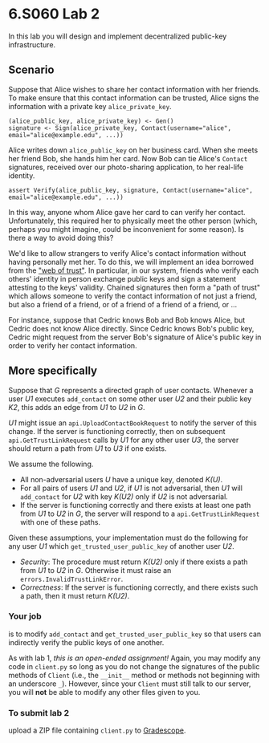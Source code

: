 # 6.S060 Lab 2

In this lab you will design and implement decentralized public-key infrastructure.

## Scenario

Suppose that Alice wishes to share her contact information with her friends.  To make ensure that this contact information can be trusted, Alice signs the information with a private key `alice_private_key`.

```
(alice_public_key, alice_private_key) <- Gen()
signature <- Sign(alice_private_key, Contact(username="alice", email="alice@example.edu", ...))
```

Alice writes down `alice_public_key` on her business card.  When she meets her friend Bob, she hands him her card.  Now Bob can tie Alice's `Contact` signatures, received over our photo-sharing application, to her real-life identity. 

```
assert Verify(alice_public_key, signature, Contact(username="alice", email="alice@example.edu", ...))
```

In this way, anyone whom Alice gave her card to can verify her contact.  Unfortunately, this required her to physically meet the other person (which, perhaps you might imagine, could be inconvenient for some reason).  Is there a way to avoid doing this?

We'd like to allow strangers to verify Alice's contact information without having personally met her.  To do this, we will implement an idea borrowed from the ["web of trust"](https://en.wikipedia.org/wiki/Web_of_trust).  In particular, in our system, friends who verify each others' identity in person exchange public keys and sign a statement attesting to the keys' validity.  Chained signatures then form a "path of trust" which allows someone to verify the contact information of not just a friend, but also a friend of a friend, or of a friend of a friend of a friend, or ...

For instance, suppose that Cedric knows Bob and Bob knows Alice, but Cedric does not know Alice directly.  Since Cedric knows Bob's public key, Cedric might request from the server Bob's signature of Alice's public key in order to verify her contact information.

## More specifically

Suppose that _G_ represents a directed graph of user contacts.  Whenever a user _U1_ executes `add_contact` on some other user _U2_ and their public key _K2_, this adds an edge from _U1_ to _U2_ in _G_.

_U1_ might issue an `api.UploadContactBookRequest` to notify the server of this change.  If the server is functioning correctly, then on subsequent `api.GetTrustLinkRequest` calls by _U1_ for any other user _U3_, the server should return a path from _U1_ to _U3_ if one exists.

We assume the following.

 - All non-adversarial users _U_ have a unique key, denoted _K(U)_.
 - For all pairs of users _U1_ and _U2_, if _U1_ is not adversarial, then _U1_ will `add_contact` for _U2_ with key _K(U2)_ only if _U2_ is not adversarial.
 - If the server is functioning correctly and there exists at least one path from _U1_ to _U2_ in _G_, the server will respond to a `api.GetTrustLinkRequest` with one of these paths.

Given these assumptions, your implementation must do the following for any user _U1_ which `get_trusted_user_public_key` of another user _U2_.

 - _Security_: The procedure must return _K(U2)_ only if there exists a path from _U1_ to _U2_ in _G_.  Otherwise it must raise an `errors.InvalidTrustLinkError`.
 - _Correctness_: If the server is functioning correctly, and there exists such a path, then it must return _K(U2)_.

### Your job

is to modify `add_contact` and `get_trusted_user_public_key` so that users can indirectly verify the public keys of one another.

As with lab 1, _this is an open-ended assignment!_  Again, you may modify any code in `client.py` so long as you do not change the signatures of the public methods of `Client` (i.e., the `__init__` method or methods not beginning with an underscore `_`).  However, since your `Client` must still talk to our server, you will **not** be able to modify any other files given to you.

### To submit lab 2

upload a ZIP file containing `client.py` to [Gradescope](https://www.gradescope.com/courses/281655).
